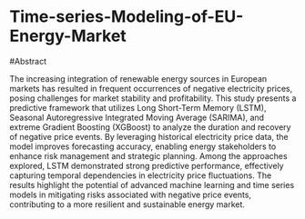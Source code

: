 # Time-series-Modeling-of-EU-Energy-Market

#Abstract


The increasing integration of renewable energy sources in European markets has resulted in frequent occurrences of negative electricity prices, posing challenges for market stability and profitability. This study presents a predictive framework that utilizes Long Short-Term Memory (LSTM), Seasonal Autoregressive Integrated Moving Average (SARIMA), and extreme Gradient Boosting (XGBoost) to analyze the duration and recovery of negative price events. By leveraging historical electricity price data, the model improves forecasting accuracy, enabling energy stakeholders to enhance risk management and strategic planning. Among the approaches explored, LSTM demonstrated strong predictive performance, effectively capturing temporal dependencies in electricity price fluctuations. The results highlight the potential of advanced machine learning and time series models in mitigating risks associated with negative price events, contributing to a more resilient and sustainable energy market.
